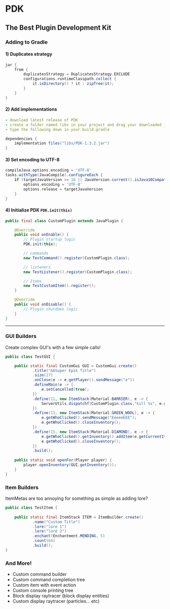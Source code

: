 # PDK
The Best Plugin Development Kit
<br>
---
### Adding to Gradle

#### 1) Duplicates strategy
```gradle
jar {
    from {
        duplicatesStrategy = DuplicatesStrategy.EXCLUDE
        configurations.runtimeClasspath.collect {
            it.isDirectory() ? it : zipTree(it);
        }
    }
}
```

#### 2) Add implementations
```yml
- download latest release of PDK
- create a folder named libs in your project and drag your downloaded jar in there
- type the following down in your build.gradle
```
```gradle
dependencies {
    implementation files("libs/PDK-1.3.2.jar")
}
```

#### 3) Set encoding to UTF-8
```gradle
compileJava.options.encoding = 'UTF-8'
tasks.withType(JavaCompile).configureEach {
    if (targetJavaVersion >= 10 || JavaVersion.current().isJava10Compatible()) {
        options.encoding = 'UTF-8'
        options.release = targetJavaVersion
    }
}
```

#### 4) Initialize PDK `PDK.init(this)`
```java
public final class CustomPlugin extends JavaPlugin {

    @Override
    public void onEnable() {
        // Plugin startup logic
        PDK.init(this);

        // commands
        new TestCommand().register(CustomPlugin.class);

        // listeners
        new TestListener().register(CustomPlugin.class);

        // Items
        new TestCustomItem().register();
    }

    @Override
    public void onDisable() {
        // Plugin shutdown logic
    }
}
```

---

### GUI Builders
Create complex GUI's with a few simple calls!
```java
public class TestGUI {

    public static final CustomGui GUI = CustomGui.create()
            .title("&6Super Epik Title")
            .size(27)
            .onClose(e -> e.getPlayer().sendMessage("e"))
            .defineMain(e -> {
                e.setCancelled(true);
            })
            .define(11, new ItemStack(Material.BARRIER), e -> {
                ServerUtils.dispatchf(CustomPlugin.class,"kill %s", e.getWhoClicked().getUniqueId());
            })
            .define(13, new ItemStack(Material.GREEN_WOOL), e -> {
                e.getWhoClicked().sendMessage("EeeeeEEE");
                e.getWhoClicked().closeInventory();
            })
            .define(15, new ItemStack(Material.DIAMOND), e -> {
                e.getWhoClicked().getInventory().addItem(e.getCurrentItem().clone());
                e.getWhoClicked().closeInventory();
            })
            .build();
    
    public static void openFor(Player player) {
        player.openInventory(GUI.getInventory());
    }
}
```

### Item Builders
ItemMetas are too annoying for something as simple as adding lore?
```java
public class TestItem {
    
    public static final ItemStack ITEM = ItemBuilder.create()
            .name("Custom Title")
            .lore("lore 1")
            .lore("lore 2")
            .enchant(Enchantment.MENDING, 5)
            .count(64)
            .build();
}
```

### And More!
- Custom command builder
- Custom command completion tree
- Custom item with event action
- Custom console printing tree
- Block display raytracer (block display entities)
- Custom display raytracer (particles... etc)









